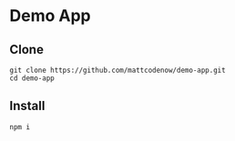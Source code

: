 # Demo App

## Clone
```
git clone https://github.com/mattcodenow/demo-app.git
cd demo-app
```

## Install
```
npm i
```

